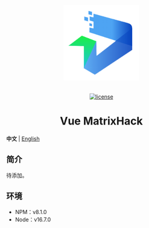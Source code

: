 <div align="center"> <a href="https://github.com/Evllis/vite-admin-dashboard"> <img alt="VbenAdmin Logo" width="200" height="200" src="images/logo.png"> </a> <br> <br>

[![license](https://img.shields.io/badge/license-MIT-important)](LICENSE)

<h1>Vue MatrixHack</h1>
</div>

**中文** | [English](./README.md)

## 简介

待添加。

## 环境

-   NPM：v8.1.0
-   Node：v16.7.0
